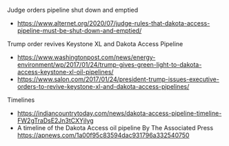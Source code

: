 Judge orders pipeline shut down and emptied

* https://www.alternet.org/2020/07/judge-rules-that-dakota-access-pipeline-must-be-shut-down-and-emptied/

Trump order revives Keystone XL and Dakota Access Pipeline

* https://www.washingtonpost.com/news/energy-environment/wp/2017/01/24/trump-gives-green-light-to-dakota-access-keystone-xl-oil-pipelines/
* https://www.salon.com/2017/01/24/president-trump-issues-executive-orders-to-revive-keystone-xl-and-dakota-access-pipelines/

Timelines

* https://indiancountrytoday.com/news/dakota-access-pipeline-timeline-FW2gTraDsE2Jn3tCXYjIyg
* A timeline of the Dakota Access oil pipeline By The Associated Press
  https://apnews.com/1a00f95c83594dac931796a332540750
